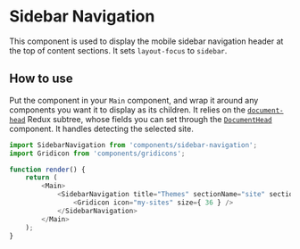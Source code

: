 # Sidebar Navigation

This component is used to display the mobile sidebar navigation header at the top of content sections. It sets `layout-focus` to `sidebar`.

## How to use

Put the component in your `Main` component, and wrap it around any components you want it to display as its children. It relies on the [`document-head`](/client/state/document-head) Redux subtree, whose fields you can set through the [`DocumentHead`](/client/components/data/document-head) component. It handles detecting the selected site.

```js
import SidebarNavigation from 'components/sidebar-navigation';
import Gridicon from 'components/gridicons';

function render() {
	return (
		<Main>
			<SidebarNavigation title="Themes" sectionName="site" sectionTitle="My Sites">
				<Gridicon icon="my-sites" size={ 36 } />
			</SidebarNavigation>
		</Main>
	);
}
```
